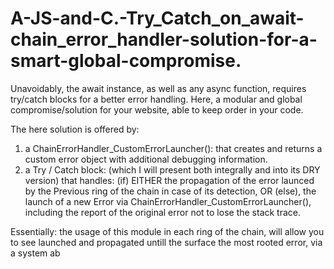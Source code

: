 # A-JS-and-C.-Try_Catch_on_await-chain_error_handler-solution-for-a-smart-global-compromise.
Unavoidably, the await instance, as well as any async function, requires try/catch blocks for a better error handling. Here, a modular and global compromise/solution for your website,  able to  keep order in your code.

The here solution is offered by:
1) a ChainErrorHandler_CustomErrorLauncher(): that creates and returns a custom error object with additional debugging information.
2) a Try / Catch block: (which I will present both integrally and into its DRY version) that handles: (if) EITHER the propagation of the error launced by the Previous ring of the chain in case of its detection, OR (else), the launch of a new Error via ChainErrorHandler_CustomErrorLauncher(), including the report of the original error not to lose the stack trace.

Essentially: the usage of this module in each ring of the chain, will allow you to see launched and propagated untill the surface the most rooted error, via a system ab
